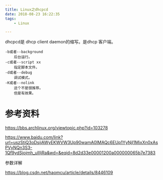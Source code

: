 ```yaml
---
title: Linux之dhcpcd
date: 2018-08-23 16:22:35
tags:
	- Linux

---
```




dhcpcd是 dhcp client daemon的缩写。是dhcp 客户端。



```
-b或者--background
	后台运行。
-c或者--script xx
	指定脚本文件。
-d或者--debug
	调试模式。
-K或者--nolink
	这个不是很推荐。
	但是有效果。
```



# 参考资料

https://bbs.archlinux.org/viewtopic.php?id=103278



https://www.baidu.com/link?url=uszStiQ3oDsijAWyEKWVW3Up90wamA0lMAQc6EUp1YyNjI1MixXn0xAsPVyNQn3S3-1Qf9ydSjojmh_uIlIjRa&wd=&eqid=8d2d33e00001200a000000065b7e7383



参数详解

https://blog.csdn.net/haomcu/article/details/8446109